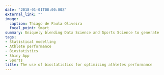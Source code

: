 ```yaml
---
date: "2018-01-01T00:00:00Z"
external_link: ""
image:
  caption: Thiago de Paula Oliveira
  focal_point: Smart
summary: Uniquely blending Data Science and Sports Science to generate customized strategies by athlete
tags:
- Statistical modelling
- Athlete performance
- Biostatistics
- Shiny App
- Sports
title: The use of biostatistics for optimizing athletes performance
---
```

